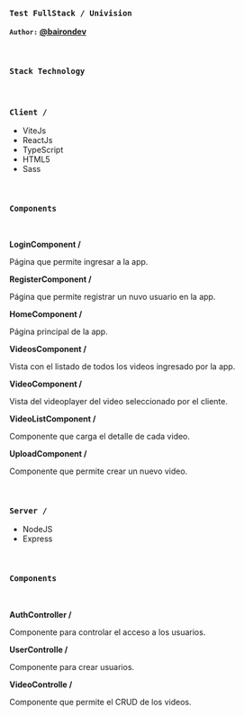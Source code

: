 ### `Test FullStack / Univision`
__`Author:` [@bairondev](https://github.com/bairondev/)__

<br/>

### `Stack Technology`
<br/>

### `Client /`

- ViteJs
- ReactJs
- TypeScript
- HTML5
- Sass

<br/>

### `Components`
<br/>

__LoginComponent /__

Página que permite ingresar a la app.

__RegisterComponent /__

Página que permite registrar un nuvo usuario en la app.

__HomeComponent /__

Página principal de la app.

__VideosComponent /__

Vista con el listado de todos los videos ingresado por la app.

__VideoComponent /__

Vista del videoplayer del video seleccionado por el cliente.

__VideoListComponent /__

Componente que carga el detalle de cada video.

__UploadComponent /__

Componente que permite crear un nuevo video.


<br/>

### `Server /`

- NodeJS
- Express

<br/>

### `Components`
<br/>

__AuthController /__

Componente para controlar el acceso a los usuarios.

__UserControlle /__

Componente para crear usuarios.

__VideoControlle /__

Componente que permite el CRUD de los videos.




